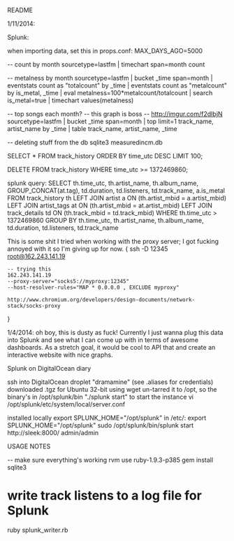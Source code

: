 README

1/11/2014:

Splunk:

when importing data, set this in props.conf:
MAX_DAYS_AGO=5000

-- count by month
sourcetype=lastfm | timechart span=month count

-- metalness by month
sourcetype=lastfm | bucket _time span=month |  eventstats count as "totalcount" by _time | eventstats count as "metalcount" by is_metal, _time | eval metalness=100*metalcount/totalcount | search is_metal=true | timechart values(metalness)

-- top songs each month?
-- this graph is boss
-- http://imgur.com/f2dIbjN
sourcetype=lastfm | bucket _time span=month | top limit=1 track_name, artist_name by _time | table track_name, artist_name, _time

-- deleting stuff from the db
sqlite3 measuredincm.db

SELECT * FROM track_history ORDER BY time_utc DESC LIMIT 100;

DELETE FROM track_history WHERE time_utc >= 1372469860;

splunk query:
SELECT th.time_utc, th.artist_name, th.album_name,
GROUP_CONCAT(at.tag),
td.duration, td.listeners, td.track_name,
a.is_metal
FROM track_history th
LEFT JOIN artist a ON (th.artist_mbid = a.artist_mbid)
LEFT JOIN artist_tags at ON (th.artist_mbid = at.artist_mbid)
LEFT JOIN track_details td ON (th.track_mbid = td.track_mbid)
WHERE th.time_utc > 1372469860
GROUP BY
th.time_utc, th.artist_name, th.album_name,
td.duration, td.listeners, td.track_name


This is some shit I tried when working with the proxy server; I got fucking annoyed with it so I'm giving up for now.
{
	ssh -D 12345 root@162.243.141.19

	-- trying this
	162.243.141.19
	--proxy-server="socks5://myproxy:12345"
	--host-resolver-rules="MAP * 0.0.0.0 , EXCLUDE myproxy"

	http://www.chromium.org/developers/design-documents/network-stack/socks-proxy
}




1/4/2014: oh boy, this is dusty as fuck!
Currently I just wanna plug this data into Splunk and see what I can come up with in terms of awesome dashboards. As a stretch goal, it would be cool to API that and create an interactive website with nice graphs.

Splunk on DigitalOcean diary

ssh into DigitalOcean droplet "dramamine" (see .aliases for credentials)
downloaded .tgz for Ubuntu 32-bit using wget
un-tarred it to /opt, so the binary's in /opt/splunk/bin
"./splunk start" to start the instance
vi /opt/splunk/etc/system/local/server.conf

installed locally
export SPLUNK_HOME="/opt/splunk"
in /etc/: export SPLUNK_HOME="/opt/splunk"
sudo /opt/splunk/bin/splunk start
http://sleek:8000/
admin/admin


USAGE NOTES

-- make sure everything's working
rvm use ruby-1.9.3-p385
gem install sqlite3

# write track listens to a log file for Splunk
ruby splunk_writer.rb
